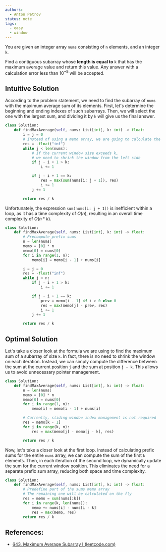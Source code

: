 ```yaml
---
authors:
  - Anton Petrov
status: note
tags:
  - easy
  - window
---
```


You are given an integer array `nums` consisting of `n` elements, and an integer `k`.

Find a contiguous subarray whose **length is equal to** `k` that has the maximum average value and return this value. Any answer with a calculation error less than $10^{-5}$ will be accepted.

## Intuitive Solution

According to the problem statement, we need to find the subarray of `nums` with the maximum average sum of its elements. First, let's determine the beginning and ending indexes of such subarrays. Then, we will select the one with the largest sum, and dividing it by `k` will give us the final answer.

```python
class Solution:
    def findMaxAverage(self, nums: List[int], k: int) -> float:
        i = j = 0
        # Instead of using a memo array, we are going to calculate the sum on each iteration
        res = -float("inf")
        while j < len(nums):
            # If the current window size exceeds k,
            # we need to shrink the window from the left side
            if j - i + 1 > k:
                i += 1

            if j - i + 1 == k:
                res = max(sum(nums[i: j + 1]), res)
                i += 1
            j += 1

        return res / k
```

Unfortunately, the expression `sum(nums[i: j + 1])` is inefficient within a loop, as it has a time complexity of $O(n)$, resulting in an overall time complexity of $O(n * k)$.

```python
class Solution:
    def findMaxAverage(self, nums: List[int], k: int) -> float:
        # Precompute prefix sums
        n = len(nums)
        memo = [0] * n
        memo[0] = nums[0]
        for i in range(1, n):
            memo[i] = memo[i - 1] + nums[i]

        i = j = 0
        res = -float("inf")
        while j < n:
            if j - i + 1 > k:
                i += 1

            if j - i + 1 == k:
                prev = memo[i - 1] if i > 0 else 0
                res = max(memo[j] - prev, res)
                i += 1
            j += 1

        return res / k
```

## Optimal Solution

Let's take a closer look at the formula we are using to find the maximum sum of a subarray of size `k`. In fact, there is no need to shrink the window on each iteration. Instead, we can simply compute the difference between the sum at the current position `j` and the sum at position `j - k`. This allows us to avoid unnecessary pointer management.

```python
class Solution:
    def findMaxAverage(self, nums: List[int], k: int) -> float:
        n = len(nums)
        memo = [0] * n
        memo[0] = nums[0]
        for i in range(1, n):
            memo[i] = memo[i - 1] + nums[i]

        # Currently, sliding window index management is not required
        res = memo[k - 1]
        for j in range(k, n):
            res = max(memo[j] - memo[j - k], res)

        return res / k
```

Now, let's take a closer look at the first loop. Instead of calculating prefix sums for the entire `nums` array, we can compute the sum of the first `k` elements. Then, in each iteration of the second loop, we dynamically update the sum for the current window position. This eliminates the need for a separate prefix sum array, reducing both space and time complexity.

```python
class Solution:
    def findMaxAverage(self, nums: List[int], k: int) -> float:
        # Predefine part of the sums memo array
        # The remaining one will be calculated on the fly
        res = memo = sum(nums[:k])
        for i in range(k, len(nums)):
            memo += nums[i] - nums[i - k]
            res = max(memo, res)
        return res / k
```

## References:

- [643. Maximum Average Subarray I (leetcode.com)](https://leetcode.com/problems/maximum-average-subarray-i/description/?envType=problem-list-v2&envId=m424e3ds)
